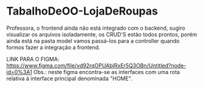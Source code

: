 # TabalhoDeOO-LojaDeRoupas
Professora, o frontend ainda não está integrado com o backend, sugiro visualizar os arquivos isoladamente, os CRUD'S estão todos prontos, porém ainda está na pasta model vamos passá-los para a controller quando formos fazer a integração a frontend.

LINK PARA O FIGMA: https://www.figma.com/file/vd92rqOPUAblRxEr5Q3OBn/Untitled?node-id=0%3A1
Obs.: neste figma encontra-se as interfaces com uma rota relativa à interface principal denominada "HOME".
